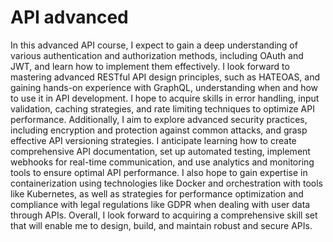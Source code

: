 # API advanced
In this advanced API course, I expect to gain a deep understanding of various authentication and authorization methods, including OAuth and JWT, and learn how to implement them effectively. I look forward to mastering advanced RESTful API design principles, such as HATEOAS, and gaining hands-on experience with GraphQL, understanding when and how to use it in API development. I hope to acquire skills in error handling, input validation, caching strategies, and rate limiting techniques to optimize API performance. Additionally, I aim to explore advanced security practices, including encryption and protection against common attacks, and grasp effective API versioning strategies. I anticipate learning how to create comprehensive API documentation, set up automated testing, implement webhooks for real-time communication, and use analytics and monitoring tools to ensure optimal API performance. I also hope to gain expertise in containerization using technologies like Docker and orchestration with tools like Kubernetes, as well as strategies for performance optimization and compliance with legal regulations like GDPR when dealing with user data through APIs. Overall, I look forward to acquiring a comprehensive skill set that will enable me to design, build, and maintain robust and secure APIs.
